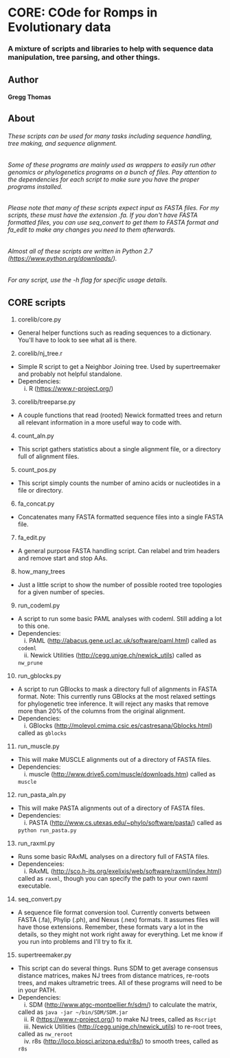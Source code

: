 # CORE: COde for Romps in Evolutionary data
### A mixture of scripts and libraries to help with sequence data manipulation, tree parsing, and other things.

## Author
#### Gregg Thomas

## About
###### These scripts can be used for many tasks including sequence handling, tree making, and sequence alignment.
###### Some of these programs are mainly used as wrappers to easily run other genomics or phylogenetics programs on a bunch of files. Pay attention to the dependencies for each script to make sure you have the proper programs installed.
###### Please note that many of these scripts expect input as FASTA files. For my scripts, these *must have the extension .fa*. If you don't have FASTA formatted files, you can use seq_convert to get them to FASTA format and fa_edit to make any changes you need to them afterwards.

###### Almost all of these scripts are written in Python 2.7 (https://www.python.org/downloads/).
###### For any script, use the -h flag for specific usage details.

## CORE scripts

1. corelib/core.py
  * General helper functions such as reading sequences to a dictionary. You'll have to look to see what all is there.
2. corelib/nj_tree.r
  * Simple R script to get a Neighbor Joining tree. Used by supertreemaker and probably not helpful standalone.
  * Dependencies:</br>
&emsp;i. R (https://www.r-project.org/)
3. corelib/treeparse.py
  * A couple functions that read (rooted) Newick formatted trees and return all relevant information in a more useful way to code with.
4. count_aln.py
  * This script gathers statistics about a single alignment file, or a directory full of alignment files.
5. count_pos.py
  * This script simply counts the number of amino acids or nucleotides in a file or directory.
6. fa_concat.py
  * Concatenates many FASTA formatted sequence files into a single FASTA file.
7. fa_edit.py
  * A general purpose FASTA handling script. Can relabel and trim headers and remove start and stop AAs.
8. how\_many\_trees
  * Just a little script to show the number of possible rooted tree topologies for a given number of species.
9. run_codeml.py
  * A script to run some basic PAML analyses with codeml. Still adding a lot to this one.
  * Dependencies:</br>
&emsp;i.  PAML (http://abacus.gene.ucl.ac.uk/software/paml.html) called as `codeml`</br>
&emsp;ii. Newick Utilities (http://cegg.unige.ch/newick_utils) called as `nw_prune`
10. run_gblocks.py
  * A script to run GBlocks to mask a directory full of alignments in FASTA format. Note: This currently runs GBlocks at the most relaxed settings for phylogenetic tree inference. It will reject any masks that remove more than 20% of the columns from the original alignment.
  * Dependencies:</br>
&emsp;i. GBlocks (http://molevol.cmima.csic.es/castresana/Gblocks.html) called as `gblocks`
11. run_muscle.py
  * This will make MUSCLE alignments out of a directory of FASTA files.
  * Dependencies:</br>
&emsp;i. muscle (http://www.drive5.com/muscle/downloads.htm) called as `muscle`
12. run\_pasta\_aln.py
  * This will make PASTA alignments out of a directory of FASTA files.
  * Dependencies:</br>
&emsp;i. PASTA (http://www.cs.utexas.edu/~phylo/software/pasta/) called as `python run_pasta.py`
13. run_raxml.py
  * Runs some basic RAxML analyses on a directory full of FASTA files.
  * Dependenceies:</br>
&emsp;i. RAxML (http://sco.h-its.org/exelixis/web/software/raxml/index.html) called as `raxml`, though you can specify the path to your own raxml executable.
14. seq_convert.py
  * A sequence file format conversion tool. Currently converts between FASTA (.fa), Phylip (.ph), and Nexus (.nex) formats. It assumes files will have those extensions. Remember, these formats vary a lot in the details, so they might not work right away for everything. Let me know if you run into problems and I'll try to fix it.
15. supertreemaker.py
  * This script can do several things. Runs SDM to get average consensus distance matrices, makes NJ trees from distance matrices, re-roots trees, and makes ultrametric trees. All of these programs will need to be in your PATH.
  * Dependencies:</br>
&emsp;i.   SDM (http://www.atgc-montpellier.fr/sdm/) to calculate the matrix, called as `java -jar ~/bin/SDM/SDM.jar`</br>
&emsp;ii.  R (https://www.r-project.org/) to make NJ trees, called as `Rscript`</br>
&emsp;iii. Newick Utilities (http://cegg.unige.ch/newick_utils) to re-root trees, called as `nw_reroot`</br>
&emsp;iv.  r8s (http://loco.biosci.arizona.edu/r8s/) to smooth trees, called as `r8s`

##

